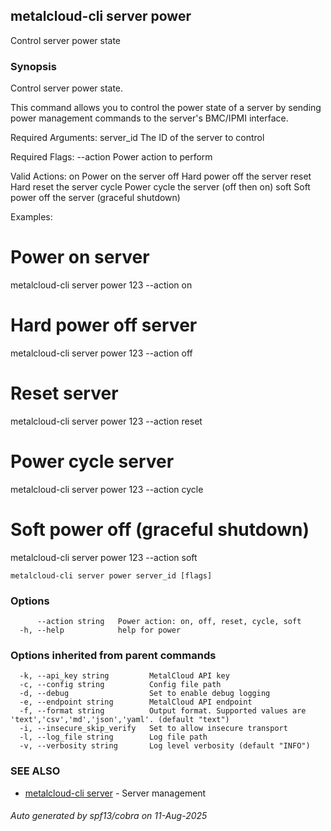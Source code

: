 ## metalcloud-cli server power

Control server power state

### Synopsis

Control server power state.

This command allows you to control the power state of a server by sending
power management commands to the server's BMC/IPMI interface.

Required Arguments:
  server_id              The ID of the server to control

Required Flags:
  --action              Power action to perform

Valid Actions:
  on                    Power on the server
  off                   Hard power off the server
  reset                 Hard reset the server
  cycle                 Power cycle the server (off then on)
  soft                  Soft power off the server (graceful shutdown)

Examples:
  # Power on server
  metalcloud-cli server power 123 --action on

  # Hard power off server
  metalcloud-cli server power 123 --action off

  # Reset server
  metalcloud-cli server power 123 --action reset

  # Power cycle server
  metalcloud-cli server power 123 --action cycle

  # Soft power off (graceful shutdown)
  metalcloud-cli server power 123 --action soft


```
metalcloud-cli server power server_id [flags]
```

### Options

```
      --action string   Power action: on, off, reset, cycle, soft
  -h, --help            help for power
```

### Options inherited from parent commands

```
  -k, --api_key string         MetalCloud API key
  -c, --config string          Config file path
  -d, --debug                  Set to enable debug logging
  -e, --endpoint string        MetalCloud API endpoint
  -f, --format string          Output format. Supported values are 'text','csv','md','json','yaml'. (default "text")
  -i, --insecure_skip_verify   Set to allow insecure transport
  -l, --log_file string        Log file path
  -v, --verbosity string       Log level verbosity (default "INFO")
```

### SEE ALSO

* [metalcloud-cli server](metalcloud-cli_server.md)	 - Server management

###### Auto generated by spf13/cobra on 11-Aug-2025
